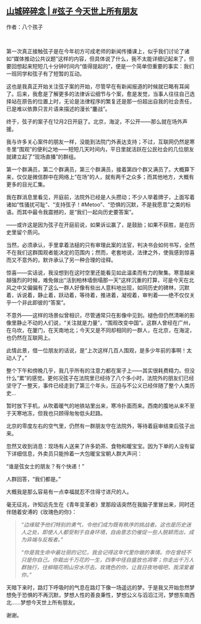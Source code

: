 <!--1606949527000-->
[山城碎碎念 | #弦子 今天世上所有朋友](https://chinadigitaltimes.net/chinese/2020/12/%e5%b1%b1%e5%9f%8e%e7%a2%8e%e7%a2%8e%e5%bf%b5-%e5%bc%a6%e5%ad%90-%e4%bb%8a%e5%a4%a9%e4%b8%96%e4%b8%8a%e6%89%80%e6%9c%89%e6%9c%8b%e5%8f%8b/)
------

<p>作者：八个孩子</p><p> </p><p>第一次真正接触弦子是在今年初方可成老师的新闻传播课上，似乎我们讨论了诸如“媒体推动公共议题”这样的内容，但具体说了什么，我不太能详细记起来了，但要回想起来短短几十分钟时间内“值得提起的”，便是一个简单但重要的事实：我们一班同学和弦子有了短暂的互动。</p><p>这也是我真正开始关注弦子案的开始，尽管早在有新闻报道的时候就已略有耳闻了。后来，我愈是了解更多的法律诉讼细节与个案，愈是发觉，当事人往往自己选择站在原告的位置上时，无论是法律程序的繁复还是那一份超出自我的社会责任，已是难以依靠只言片语来描述的漫长“鏖战”。</p><p>终于，弦子的案子在12月2日开庭了。北京，海淀，不公开——那么就在场外声援。</p><p>我与许多关心案件的朋友一样，没能到法院门外表达支持；不过，互联网仍然是寒冬里“围观”的便利之地——短短几天时间内，平日里就活跃在公民社会的几位朋友就建立起了“现场直播”的群组。</p><p>第一个群满员，第二个群满员，第三个群满员，接着第四个群又满员了。大概算下来，仅仅是微信群中在网络上“在场”的人，就有两千之众多；而其他地方，大概有更多的目光汇集。</p><p>我在群消息里看见，开庭前，法院外已经是人头攒动；不少人举着牌子，上面写着诸如“性骚扰可耻”、“支持弦子！#Metoo”、“恐惧的沉默，不是我愿意”之类的标语。而其中最令我震撼的，是“我们一起向历史要答案”。</p><p>——或许这是因为弦子在开庭前说，如果诉讼赢了，是鼓励；如果不获胜，是在历史里留个质问。</p><p>当然，必须承认，手里拿着法槌的只有审理此案的法官，判决书会如何书写，全然不在我们这群围观者能决定的范围内；然而，老套地说，法律之外，使我感到惊喜而又不意外的，默许承认了另一种合理的诠释。</p><p>惊喜——实话说，我没想到在这时空里还能看见如此温柔而有力的聚集。寒意越来越强烈的时候，难免做出“活到柏林墙倒塌那一天”这样沉重的打算，可是今天在北风之中又偏偏有了这么一群人好像有些出人意料地出现，如同历史的碑林，沉默着，诉说着，静止着，跃动着，等待着，推进着，凝视着，审判着——绝不仅仅关乎一个非此即彼的“答案”。</p><p>不意外——这样的场景似曾相识，尽管通常只在影像中见到。褪色但仍然清晰的影像里静止不动的人们说，“关注就是力量”，“围观改变中国”。这群人曾经在广州，在乌坎，在厦门，在天南地北；今天又是不同却相同的一群人，在北京，在海淀，也仍然在互联网上。</p><p>此情此景，借一位朋友的话说，是“上次这样几百人围观，是多少年前的事啊！太动人了。”</p><p>整个下午和傍晚几乎，我几乎所有的注意力都在案子上——其实很耗费精力。但没什么“累”的感觉。更何况弦子在法院里已经待了八个多小时，法院外的朋友们已经坚守了一整天，事件已经走到了第三个年头，压迫与不公义已经伴随了整个人类历史…</p><p>暂时放下手机，从吹着暖气的地铁站里出来，寒冷扑面而来。西南的腹地从来不至于天寒地冻，但我也只顾得匆匆低头赶路。</p><p>北京的零度左右的空气里，仍然有一群朋友守在法院外，等待着庭审结束后弦子出来。</p><p>忽然又收到消息：现场有人送来了许多奶茶、食物和暖宝宝。因为下单的人没有留下详细信息，外卖员只能拎着一大包暖宝宝朝人群大声问：</p><p>“谁是弦女士的朋友？有个快递！”</p><p>人群回答，“我们都是。”</p><p>大概我是那么容易有一点幸福就忍不住得寸进尺的人。</p><p>毫无征兆，许知远先生在《青年变革者》里那段话突然在我脑子里冒出来，同时还伴随着安溥的《玫瑰色的你》：</p><blockquote><p><em>“边缘赋予他们特别的勇气，令他们成为既有秩序的挑战者。这也是历史迷人之处，即使人人都受制于自身环境，自由意志仍催促一些人脱颖而出，成为异端与反叛者。”</em></p><p><em>“你是我生命中最壮丽的记忆，我会记得这年代里你做的事情。你在曾经不只是你自己。你栽出千万花的一生，四季中径自盛放也凋零；你走出千万人群独行，往柳暗花明山穷水尽去。玫瑰色的你，让我日夜地唱吧，我深爱着你。”</em></p></blockquote><p>天暗下来时，路灯下呼吸时的气息在路灯下像一场遥远的梦。于是我又开始忽然梦想免于恐惧的不再沉默，梦想人性的善良秉性，梦想公义与滔滔江河，梦想东南西北……梦想今天世上所有朋友。</p><p>谢谢。</p>
